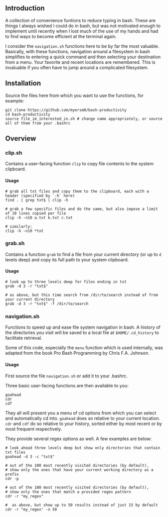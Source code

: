 
## Introduction
A collection of convenience funtions to reduce typing in bash. These are things I always wished I could do in bash, but was not motivated enough to implement until recently when I lost much of the use of my hands and had to find ways to become efficient at the terminal again.

I consider the `navigation.sh` functions here to be by far the most valuable. Basically, with these functions, navigation around a filesystem in bash simplifies to entering a quick command and then selecting your destination from a menu. Your favorite and recent locations are remembered. This is invaluable if you often have to jump around a complicated filesystem.

## Installation
Source the files here from which you want to use the functions, for example:

```
git clone https://github.com/myersm0/bash-productivity
cd bash-productivity
source file_im_interested_in.sh # change name appropriately, or source all of them from your .bashrc
```

## Overview

### clip.sh
Contains a user-facing function `clip` to copy file contents to the system clipboard.

#### Usage
```
# grab all txt files and copy them to the clipboard, each with a header (specified by `-h` here)
find . | grep txt$ | clip -h

# grab a few specific files and do the same, but also impose a limit of 10 lines copied per file
clip -h -n10 a.txt b.txt c.txt

# similarly:
clip -h -n10 *txt
```

### grab.sh
Contains a function `grab` to find a file from your current directory (or up to `d` levels deep) and copy its full path to your system clipboard.

#### Usage
```
# look up to three levels deep for files ending in txt
grab -d 3 -r "txt$"

# as above, but this time search from /dir/to/search instead of from your current directory
grab -d 3 -r "txt$" -f /dir/to/search
```

### navigation.sh
Functions to speed up and ease file system navigation in bash. A history of the directories you visit will be saved to a local file at `$HOME/.cd_history` to facilitate retrieval.

Some of this code, especially the `menu` function which is used internally, was adapted from the book Pro Bash Programming by Chris F.A. Johnson.

#### Usage
First source the file `navigation.sh` or add it to your .bashrc.

Three basic user-facing functions are then available to you:
```
goahead
cdr
cdf
```

They all will present you a menu of cd options from which you can select and automatically cd into. `goahead` does so relative to your current location. `cdr` and `cdf` do so relative to your history, sorted either by most recent or by most frequent respectively.

They provide several regex options as well. A few examples are below:

```
# look ahead three levels deep but show only directories that contain txt files
goahead -d 3 -c "txt$"

# out of the 100 most recently visited directories (by default),
# show only the ones that have your current working directory as a prefix
cdr -p

# out of the 100 most recently visited directories (by default),
# show only the ones that match a provided regex pattern
cdr -r "my_regex"

#  as above, but show up to 50 results instead of just 15 by default
cdr -r "my_regex" -n 50
```




